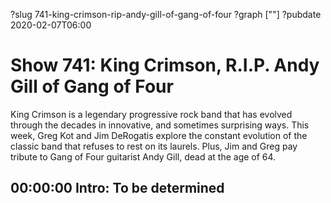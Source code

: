 ?slug 741-king-crimson-rip-andy-gill-of-gang-of-four
?graph [""]
?pubdate 2020-02-07T06:00

# Show 741: King Crimson, R.I.P. Andy Gill of Gang of Four

King Crimson is a legendary progressive rock band that has evolved through the decades in innovative, and sometimes surprising ways. This week, Greg Kot and Jim DeRogatis explore the constant evolution of the classic band that refuses to rest on its laurels. Plus, Jim and Greg pay tribute to Gang of Four guitarist Andy Gill, dead at the age of 64.

## 00:00:00 Intro: To be determined